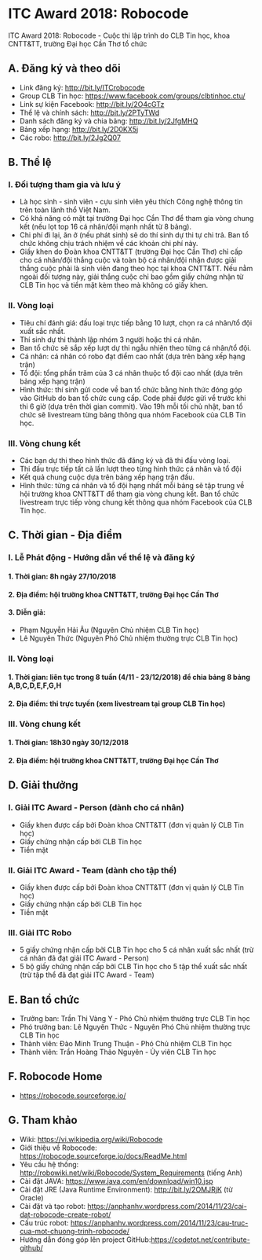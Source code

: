 # ITC Award 2018: Robocode
ITC Award 2018: Robocode - Cuộc thi lập trình do CLB Tin học, khoa CNTT&TT, trường Đại học Cần Thơ tổ chức

## A. Đăng ký và theo dõi
* Link đăng ký: http://bit.ly/ITCrobocode
* Group CLB Tin học: https://www.facebook.com/groups/clbtinhoc.ctu/
* Link sự kiện Facebook: http://bit.ly/2O4cGTz
* Thể lệ và chính sách: http://bit.ly/2PTyTWd
* Danh sách đăng ký và chia bảng: http://bit.ly/2JfgMHQ
* Bảng xếp hạng: http://bit.ly/2D0KX5j
* Các robo: http://bit.ly/2Jg2Q07

## B. Thể lệ
### I. Đối tượng tham gia và lưu ý
* Là học sinh - sinh viên - cựu sinh viên yêu thích Công nghệ thông tin trên toàn lãnh thổ Việt Nam.
* Có khả năng có mặt tại trường Đại học Cần Thơ để tham gia vòng chung kết (nếu lọt top 16 cá nhân/đội mạnh nhất từ 8 bảng).
* Chi phí đi lại, ăn ở (nếu phát sinh) sẽ do thí sinh dự thi tự chi trả. Ban tổ chức không chịu trách nhiệm về các khoản chi phí này.
* Giấy khen do Đoàn khoa CNTT&TT (trường Đại học Cần Thơ) chỉ cấp cho cá nhân/đội thắng cuộc và toàn bộ cá nhân/đội nhận được giải thắng cuộc phải là sinh viên đang theo học tại khoa CNTT&TT. Nếu nằm ngoài đối tượng này, giải thắng cuộc chỉ bao gồm giấy chứng nhận từ CLB Tin học và tiền mặt kèm theo mà không có giấy khen.

### II. Vòng loại
* Tiêu chí đánh giá: đấu loại trực tiếp bằng 10 lượt, chọn ra cá nhân/tổ đội xuất sắc nhất.
* Thí sinh dự thi thành lập nhóm 3 người hoặc thi cá nhân.
* Ban tổ chức sẽ sắp xếp lượt dự thi ngẫu nhiên theo từng cá nhân/tổ đội.
* Cá nhân: cá nhân có robo đạt điểm cao nhất (dựa trên bảng xếp hạng trận)
* Tổ đội: tổng phần trăm của 3 cá nhân thuộc tổ đội cao nhất (dựa trên bảng xếp hạng trận)
* Hình thức: thí sinh gửi code về ban tổ chức bằng hình thức đóng góp vào GitHub do ban tổ chức cung cấp. Code phải được gửi về trước khi thi 6 giờ (dựa trên thời gian commit). Vào 19h mỗi tối chủ nhật, ban tổ chức sẽ livestream từng bảng thông qua nhóm Facebook của CLB Tin học.

### III. Vòng chung kết
* Các bạn dự thi theo hình thức đã đăng ký và đã thi đấu vòng loại.
* Thi đấu trực tiếp tất cả lần lượt theo từng hình thức cá nhân và tổ đội
* Kết quả chung cuộc dựa trên bảng xếp hạng trận đấu.
* Hình thức: từng cá nhân và tổ đội hạng nhất mỗi bảng sẽ tập trung về hội trường khoa CNTT&TT để tham gia vòng chung kết. Ban tổ chức livestream trực tiếp vòng chung kết thông qua nhóm Facebook của CLB Tin học.

## C. Thời gian - Địa điểm
### I. Lễ Phát động - Hướng dẫn về thể lệ và đăng ký
#### 1. Thời gian: 8h ngày 27/10/2018
#### 2. Địa điểm: hội trường khoa CNTT&TT, trường Đại học Cần Thơ
#### 3. Diễn giả:
* Phạm Nguyễn Hải Âu (Nguyên Chủ nhiệm CLB Tin học)
* Lê Nguyên Thức (Nguyên Phó Chủ nhiệm thường trực CLB Tin học)

### II. Vòng loại
#### 1. Thời gian: liên tục trong 8 tuần (4/11 - 23/12/2018) để chia bảng 8 bảng A,B,C,D,E,F,G,H
#### 2. Địa điểm: thi trực tuyến (xem livestream tại group CLB Tin học)

### III. Vòng chung kết
#### 1. Thời gian: 18h30 ngày 30/12/2018
#### 2. Địa điểm: hội trường khoa CNTT&TT, trường Đại học Cần Thơ

## D. Giải thưởng
### I. Giải ITC Award - Person (dành cho cá nhân)
* Giấy khen được cấp bởi Đoàn khoa CNTT&TT (đơn vị quản lý CLB Tin học)
* Giấy chứng nhận cấp bởi CLB Tin học
* Tiền mặt

### II. Giải ITC Award - Team (dành cho tập thể)
* Giấy khen được cấp bởi Đoàn khoa CNTT&TT (đơn vị quản lý CLB Tin học)
* Giấy chứng nhận cấp bởi CLB Tin học
* Tiền mặt

### III. Giải ITC Robo
* 5 giấy chứng nhận cấp bởi CLB Tin học cho 5 cá nhân xuất sắc nhất (trừ cá nhân đã đạt giải ITC Award - Person)
* 5 bộ giấy chứng nhận cấp bởi CLB Tin học cho 5 tập thể xuất sắc nhất (trừ tập thể đã đạt giải ITC Award - Team)

## E. Ban tổ chức
* Trưởng ban: Trần Thị Vàng Y - Phó Chủ nhiệm thường trực CLB Tin học
* Phó trưởng ban: Lê Nguyên Thức - Nguyên Phó Chủ nhiệm thường trực CLB Tin học
* Thành viên: Đào Minh Trung Thuận - Phó Chủ nhiệm CLB Tin học
* Thành viên: Trần Hoàng Thảo Nguyên - Ủy viên CLB Tin học

## F. Robocode Home
* https://robocode.sourceforge.io/

## G. Tham khảo
* Wiki: https://vi.wikipedia.org/wiki/Robocode
* Giới thiệu về Robocode: https://robocode.sourceforge.io/docs/ReadMe.html
* Yêu cầu hệ thống: http://robowiki.net/wiki/Robocode/System_Requirements (tiếng Anh)
* Cài đặt JAVA: https://www.java.com/en/download/win10.jsp
* Cài đặt JRE (Java Runtime Environment): http://bit.ly/2OMJRjK (từ Oracle)
* Cài đặt và tạo robot: https://anphanhv.wordpress.com/2014/11/23/cai-dat-robocode-create-robot/
* Cấu trúc robot: https://anphanhv.wordpress.com/2014/11/23/cau-truc-cua-mot-chuong-trinh-robocode/
* Hướng dẫn đóng góp lên project GitHub:https://codetot.net/contribute-github/
